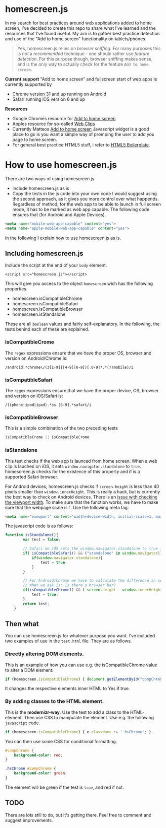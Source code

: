 homescreen.js
=============

In my search for best practices around web applications added to home screen, I've decided to create this repo to share what I've learned and the resources that I've found useful. My aim is to gather best practice detection and use of the "Add to home screen" functionality on tablets/phones.

> Yes, homescreen.js relies on *browser sniffing*. For many purposes this is *not* a *recommended* technique - one should rather use *feature detection*. For this purpose though, browser sniffing makes sense, and is the only way to actually check for the feature `Add to home screen`.


**Current support**
"Add to home screen" and fullscreen start of web apps is currently supported by
* Chrome version 31 and up running on Android
* Safari running iOS version 6 and up

**Resources**
* Google Chromes resource for [Add to home screen](https://developer.chrome.com/multidevice/android/installtohomescreen)
* Apples resource for so-called [Web Clips](https://developer.apple.com/library/ios/documentation/AppleApplications/Reference/SafariWebContent/ConfiguringWebApplications/ConfiguringWebApplications.html)
* Currently Matteos [Add to home screen](http://cubiq.org/add-to-home-screen) Javascript widget is a good place to go is you want a simple way of promping the user to add you page to home screen.
* For general best practice HTML5 stuff, i refer to [HTML5 Boilerplate](http://html5boilerplate.com/).

# How to use homescreen.js
There are two ways of using homescreen.js
* Include homescreen.js as is
* Copy the tests in the js code into your own code
I would suggest using the second approach, as it gives you more control over what happends. Regardless of method, for the web app to be able to launch in full screen mode, it has to be marked as web app capable.
The following code ensures that (for Android and Apple Devices).
```html
<meta name="mobile-web-app-capable" content="yes">
<meta name="apple-mobile-web-app-capable" content="yes">
```
In the following I explain how to use homescreen.js as is.

## Including homescreen.js
Include the script at the end of your `body` element.
```
<script src="homescreen.js"></script>
```
This will give you access to the object `homescreen` wich has the following properties.
* homescreen.isCompatibleChrome
* homescreen.isCompatibleSafari
* homescreen.isCompatibleBrowser
* homescreen.isStandalone

These are all `boolean` values and fairly self-explanatory. In the following, the tests behind each of these are explained.

### isCompatibleCrome
The `regex` expressions ensure that we have the proper OS, browser and version on Android/Chrome is:

```
/android.*chrome\/(3[1-9]|[4-9][0-9])[.0-9]*.*(?!mobile)/i
```

### isCompatibleSafari
The `regex` expressions ensure that we have the proper device, OS, browser and version on iOS/Safari is:
```
/(iphone|ipod|ipad).*os [6-9].*safari/i
```

### isCompatibleBrowser
This is a simple combination of the two preceding tests
```javascript
isCompatibleCrome || isCompatibleCrome
```

### isStandalone
This test checks if the web app is launced from home screen. When a web clip is lauched on iOS, it sets `window.navigator.standalone` to `true`. homescreen.js checks for the existence of this property and if is a supported Safari browser.

For Android devices, homescreen.js checks if `screen.height` is less than 40 pixels smaller than `window.innerHeight`. This is really a hack, but is currently the best way to check on Android devices. There is an [issue with checking the viewport width](http://www.quirksmode.org/mobile/viewports2.html). To make sure that the function works, we have to make sure that the webpage scale is 1. Use the following meta tag:
```html
<meta name="viewport" content="width=device-width, initial-scale=1, maximum-scale=1, user-scalable=no">
```

The javascript code is as follows:
```javascript
function isStandalone(){
		var test = false;

		// Safari on iOS sets the window.navigator.standalone to true if it is standalone.
		if( isCompatibleSafari() && ("standalone" in window.navigator)) {
			if(window.navigator.standalone){
				test = true; 
			}
		}

		// For Android/Chrome we have to calculate the difference in screen height and document height
		// What we ask is: Is there a browser bar?
		if(isCompatibleChrome() && ( screen.height - window.innerHeight < 40 ) ) {
			test = true;
		}
		return test;
	}

```
## Then what
You can use homescreen.js for whatever purpose you want. I've included two examples of use in the `test.html` file. They are as follows.

### Directly altering DOM elements.
This is an example of how you can use e.g. the isCompatibleChrome value to alter a DOM element.
```javascript
if (homescreen.isCompatibleChrome) { document.getElementById("compChrome").innerHTML = "Yes"; }
```
It changes the respective elements inner HTML to Yes if true.

### By adding classes to the HTML element.
This is the **modernizr-way**. Use the test to add a class to the HTML-element. Then use CSS to manipulate the element. Use e.g. the following `javascript` code.
```javascript
if (homescreen.isCompatibleChrome) { e.className += ' hsChrome'; }
```
You can then use some CSS for conditional formatting.
```css
#compChrome {
	background-color: red;
}

.hsChrome #compChrome {
	background-color: green;
}
```
The element will be green if the test is `true`, and red if not.

## TODO
There are lots still to do, but it's getting there. Feel free to comment and suggest improvements.

